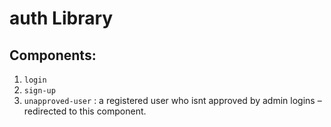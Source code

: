 # auth Library

## Components: 
1. `login`
1. `sign-up`
1. `unapproved-user` : a registered user who isnt approved by admin logins – redirected to this component.
